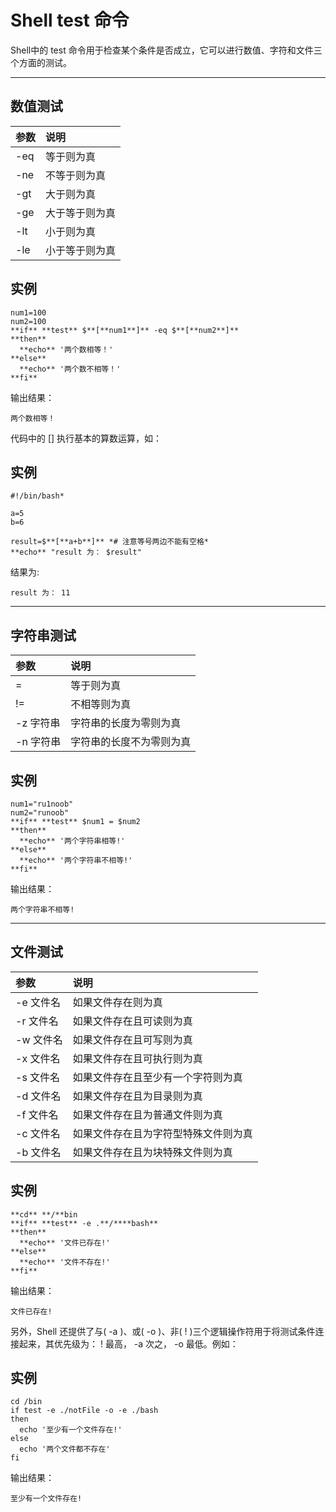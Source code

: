 # Shell test 命令

Shell中的 test 命令用于检查某个条件是否成立，它可以进行数值、字符和文件三个方面的测试。

------

## 数值测试

| 参数 | 说明           |
| :--- | :------------- |
| -eq  | 等于则为真     |
| -ne  | 不等于则为真   |
| -gt  | 大于则为真     |
| -ge  | 大于等于则为真 |
| -lt  | 小于则为真     |
| -le  | 小于等于则为真 |

## 实例

```
num1=100
num2=100
**if** **test** $**[**num1**]** -eq $**[**num2**]**
**then**
  **echo** '两个数相等！'
**else**
  **echo** '两个数不相等！'
**fi**
```

输出结果：

```
两个数相等！
```

代码中的 [] 执行基本的算数运算，如：

## 实例

```
#!/bin/bash*

a=5
b=6

result=$**[**a+b**]** *# 注意等号两边不能有空格*
**echo** "result 为： $result"
```

结果为:

```
result 为： 11
```

------

## 字符串测试

| 参数      | 说明                     |
| :-------- | :----------------------- |
| =         | 等于则为真               |
| !=        | 不相等则为真             |
| -z 字符串 | 字符串的长度为零则为真   |
| -n 字符串 | 字符串的长度不为零则为真 |

## 实例

```
num1="ru1noob"
num2="runoob"
**if** **test** $num1 = $num2
**then**
  **echo** '两个字符串相等!'
**else**
  **echo** '两个字符串不相等!'
**fi**
```

输出结果：

```
两个字符串不相等!
```

------

## 文件测试

| 参数      | 说明                                 |
| :-------- | :----------------------------------- |
| -e 文件名 | 如果文件存在则为真                   |
| -r 文件名 | 如果文件存在且可读则为真             |
| -w 文件名 | 如果文件存在且可写则为真             |
| -x 文件名 | 如果文件存在且可执行则为真           |
| -s 文件名 | 如果文件存在且至少有一个字符则为真   |
| -d 文件名 | 如果文件存在且为目录则为真           |
| -f 文件名 | 如果文件存在且为普通文件则为真       |
| -c 文件名 | 如果文件存在且为字符型特殊文件则为真 |
| -b 文件名 | 如果文件存在且为块特殊文件则为真     |

## 实例

```
**cd** **/**bin
**if** **test** -e .**/****bash**
**then**
  **echo** '文件已存在!'
**else**
  **echo** '文件不存在!'
**fi**
```

输出结果：

```
文件已存在!
```

另外，Shell 还提供了与( -a )、或( -o )、非( ! )三个逻辑操作符用于将测试条件连接起来，其优先级为： ! 最高， -a 次之， -o 最低。例如：

## 实例

```
cd /bin
if test -e ./notFile -o -e ./bash
then
  echo '至少有一个文件存在!'
else
  echo '两个文件都不存在'
fi
```

输出结果：

```
至少有一个文件存在!
```
